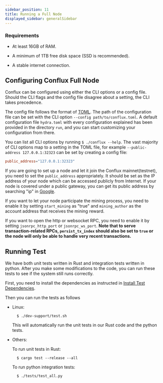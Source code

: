 ```yaml
---
sidebar_position: 11
title: Running a Full Node
displayed_sidebar: generalSidebar
---
```


### Requirements

* At least 16GB of RAM.

* A minimum of 1TB free disk space (SSD is recommended).

* A stable internet connection.

## Configuring Conflux Full Node

Conflux can be configured using either the CLI options or a config file. Should the CLI flags and the config file disagree about a setting, the CLI takes precedence.

The config file follows the format of [TOML](https://github.com/toml-lang/toml). The path of the configuration file can be set with the CLI option `--config path/to/conflux.toml`. A default configuration file `hydra.toml` with every configuration explained has been provided in the directory `run`, and you can start customizing your configuration from there.

You can list all CLI options by running  `$ ./conflux --help`. The vast majority of CLI options map to a setting in the TOML file, for example `--public-address 127.0.0.1:32323` can be set by creating a config file:

```toml
public_address="127.0.0.1:32323"
```

If you are going to set up a node and let it join the Conflux mainnet(testnet), you need to set the `public_address` appropriately. It should be set as the IP address of your node which can be accessed publicly from Internet. If your node is covered under a public gateway, you can get its public address by searching "ip" in [Google](https://www.google.com).

If you want to let your node participate the mining process, you need to enable it by setting `start_mining` as "true" and `mining_author` as the account address that receives the mining reward.

If you want to open the http or websocket RPC, you need to enable it by setting `jsonrpc_http_port` or `jsonrpc_ws_port`. **Note that to serve transaction-related RPCs, `persist_tx_index` should also be set to `true` or the node will only be able to handle very recent transactions.**

## Running Test

We have both unit tests written in Rust and integration tests written in python. After you make some modifications to the code, you can run these tests to see if the system still runs correctly.

First, you need to install the dependencies as instructed in [Install Test Dependencies](./compiling-conflux-client.md#install-test-dependencies).

Then you can run the tests as follows

* Linux:
  
        $ ./dev-support/test.sh

    This will automatically run the unit tests in our Rust code and the python tests.

* Others:

    To run unit tests in Rust:
  
        $ cargo test --release --all

    To run python integration tests:
  
        $ ./tests/test_all.py

